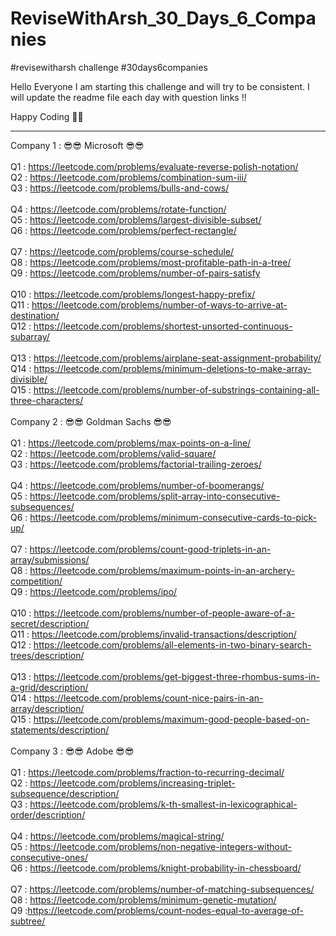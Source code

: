 # ReviseWithArsh_30_Days_6_Companies
#revisewitharsh challenge #30days6companies

Hello Everyone I am starting this challenge and will try to be consistent.
I will update the readme file each day with question links !! 

Happy Coding 🤗😎

-----------------------------------------------------------------------------------------------------------------------------------------------------------

Company 1 : 😎😎 Microsoft 😎😎 <br>
<br>
Q1 : https://leetcode.com/problems/evaluate-reverse-polish-notation/ <br>
Q2 : https://leetcode.com/problems/combination-sum-iii/<br>
Q3 : https://leetcode.com/problems/bulls-and-cows/<br>
<br>
Q4 : https://leetcode.com/problems/rotate-function/<br>
Q5 : https://leetcode.com/problems/largest-divisible-subset/ <br>
Q6 : https://leetcode.com/problems/perfect-rectangle/ <br>
<br>
Q7 : https://leetcode.com/problems/course-schedule/ <br>
Q8 : https://leetcode.com/problems/most-profitable-path-in-a-tree/ <br>
Q9 : https://leetcode.com/problems/number-of-pairs-satisfy  <br>
<br>
Q10 : https://leetcode.com/problems/longest-happy-prefix/ <br>
Q11 : https://leetcode.com/problems/number-of-ways-to-arrive-at-destination/ <br>
Q12 : https://leetcode.com/problems/shortest-unsorted-continuous-subarray/ <br>
<br>
Q13 : https://leetcode.com/problems/airplane-seat-assignment-probability/ <br>
Q14 : https://leetcode.com/problems/minimum-deletions-to-make-array-divisible/ <br>
Q15 : https://leetcode.com/problems/number-of-substrings-containing-all-three-characters/ <br>
<br>
Company 2 : 😎😎 Goldman Sachs 😎😎 <br>
<br>
Q1 : https://leetcode.com/problems/max-points-on-a-line/ <br>
Q2 : https://leetcode.com/problems/valid-square/ <br>
Q3 : https://leetcode.com/problems/factorial-trailing-zeroes/ <br>
<br>
Q4 : https://leetcode.com/problems/number-of-boomerangs/ <br>
Q5 : https://leetcode.com/problems/split-array-into-consecutive-subsequences/ <br>
Q6 : https://leetcode.com/problems/minimum-consecutive-cards-to-pick-up/ <br>
<br>
Q7 : https://leetcode.com/problems/count-good-triplets-in-an-array/submissions/ <br>
Q8 : https://leetcode.com/problems/maximum-points-in-an-archery-competition/ <br>
Q9 : https://leetcode.com/problems/ipo/ <br>
<br>
Q10 : https://leetcode.com/problems/number-of-people-aware-of-a-secret/description/ <br>
Q11 : https://leetcode.com/problems/invalid-transactions/description/ <br>
Q12 : https://leetcode.com/problems/all-elements-in-two-binary-search-trees/description/ <br>
<br>
Q13 : https://leetcode.com/problems/get-biggest-three-rhombus-sums-in-a-grid/description/ <br>
Q14 : https://leetcode.com/problems/count-nice-pairs-in-an-array/description/ <br>
Q15 : https://leetcode.com/problems/maximum-good-people-based-on-statements/description/ <br>
<br>
Company 3 : 😎😎 Adobe 😎😎 <br>
<br>
Q1 : https://leetcode.com/problems/fraction-to-recurring-decimal/ <br>
Q2 : https://leetcode.com/problems/increasing-triplet-subsequence/description/ <br>
Q3 : https://leetcode.com/problems/k-th-smallest-in-lexicographical-order/description/ <br>
<br>
Q4 : https://leetcode.com/problems/magical-string/ <br>
Q5 : https://leetcode.com/problems/non-negative-integers-without-consecutive-ones/ <br>
Q6 : https://leetcode.com/problems/knight-probability-in-chessboard/ <br>
<br>
Q7 : https://leetcode.com/problems/number-of-matching-subsequences/ <br>
Q8 : https://leetcode.com/problems/minimum-genetic-mutation/ <br>
Q9 :https://leetcode.com/problems/count-nodes-equal-to-average-of-subtree/ <br>
<br>

